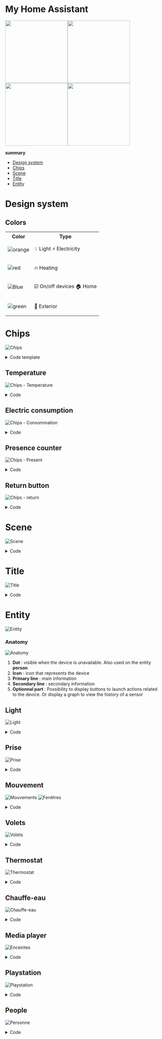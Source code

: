# My Home Assistant
<img src="https://user-images.githubusercontent.com/12232620/127769479-a8d2a117-7c1d-49f1-a8a2-6e3d51a4672c.png" width="200"><img src="https://user-images.githubusercontent.com/12232620/127769475-01b39e04-065f-4ea4-adb0-39bc5e9aa39c.png" width="200"><img src="https://user-images.githubusercontent.com/12232620/127769477-4010a487-927f-479a-8596-2bf19a9a4299.png" width="200"><img src="https://user-images.githubusercontent.com/12232620/127769478-229d04d9-db00-4b78-b14b-dcd91f7ff463.png" width="200">

**summary**
- [Design system](#design-system)
- [Chips](#chips)
- [Scene](#scene)
- [Title](#title)
- [Entity](#entity)


# Design system
## Colors
<table>
<tr>
<th> Color </th>
<th> Type </th>
</tr>
<tr>
<td>

![orange](https://user-images.githubusercontent.com/12232620/127771417-73385ee2-8c31-47a4-8438-472826184ea1.png)

</td>

<td>
💡 Light
⚡ Electricity
</td>
</tr>
<tr>
<td>

![red](https://user-images.githubusercontent.com/12232620/127771470-38b1eba2-fc8a-41a8-a1fa-5fa249619af6.png)


</td>
<td>

🔥 Heating

</td>
</tr>
<tr>
<td>

![Blue](https://user-images.githubusercontent.com/12232620/127771485-615cf15e-d7fe-4528-8ccb-db3c307c3428.png)


</td>
<td>
  
☑️ On/off devices
🏠 Home
  
</td>
</tr>
<tr>
<td>

![green](https://user-images.githubusercontent.com/12232620/127771492-1abcd92b-8261-45e6-bdfb-d7987dcb6c76.png)


</td>
<td>
  
🌲 Exterior
  
</td>
</tr>
</table>


# Chips
![Chips](https://user-images.githubusercontent.com/12232620/127767994-eaa8a87c-8c33-4ec2-8483-4d2189e17dd8.png)
<details><summary>Code template</summary>
<table>
<tr>
<th> Template </th>
</tr>
<tr>
<td VALIGN=TOP>

```yaml
pilule:
  tap_action:
    action: more-info
  show_icon: false
  show_name: false
  show_state: false
  show_label: true
  size: 80%
  styles:
    img_cell:
      - width: 24px
    card:
      - border-radius: 30px
      - box-shadow: var(--box-shadow)
      - height: 36px
      - width: auto
      - padding-left: 6px
      - padding-right: 6px
    grid:
      - grid-template-areas: '"l"'
    label:
      - justify-self: center
      - padding: 0px 6px
      - font-weight: bold
      - font-size: 14px
```

</td>
</tr>
</table>
</details>

## Temperature
![Chips - Temperature](https://user-images.githubusercontent.com/12232620/127772137-7c1b6e1d-9427-4280-94fd-0a0589395040.png)
<details><summary>Code</summary>
<table>
<tr>
<th> Exemple </th>
<th> Template </th>
</tr>
<tr>
<td VALIGN=TOP>

```yaml
- template: pilule_temperature
  type: 'custom:button-card'
```

</td>
<td VALIGN=TOP>

```yaml
pilule_temperature:
  template: pilule
  tap_action:
      action: navigate
      navigation_path: /lovelace/temperature
  label: |
    [[[
      var inter = states['sensor.fibaro_multisensor_salon_temperature'].state;
      var exter = states['sensor.xiaomi_multisensor_chambre_temperature'].state;
      var icon = '☀️';
      if (states['sensor.dark_sky_icon'].state == 'clear-day'){
        var icon = '☀️';
      } else if(states['sensor.dark_sky_icon'].state == 'clear-night'){
        var icon = '🌙';
      } else if(states['sensor.dark_sky_icon'].state == 'rain'){
        var icon = '🌧️';
      } else if(states['sensor.dark_sky_icon'].state == 'snow'){
        var icon = '❄️';
      } else if(states['sensor.dark_sky_icon'].state == 'sleet'){
        var icon = '❄️';
      } else if(states['sensor.dark_sky_icon'].state == 'wind'){
        var icon = '🌫️';
      } else if(states['sensor.dark_sky_icon'].state == 'fog'){
        var icon = '🌫️';
      } else if(states['sensor.dark_sky_icon'].state == 'cloudy'){
        var icon = '☁️';
      } else if(states['sensor.dark_sky_icon'].state == 'partly-cloudy-day'){
        var icon = '⛅️';
      } else if(states['sensor.dark_sky_icon'].state == 'partly-cloudy-night'){
        var icon = '⛅';
      }
      return icon + ' ' + inter + '° / ' +  exter + '°' ;
    ]]]
```

</td>
</tr>
</table>
</details>

## Electric consumption
![Chips - Consommation](https://user-images.githubusercontent.com/12232620/127772343-4aa727df-6b51-459e-b222-feb5757ce9b3.png)
<details><summary>Code</summary>
<table>
<tr>
<th> Exemple </th>
<th> Template #1 </th>
<th> Template #2 </th>
</tr>
<tr>
<td VALIGN=TOP>

```yaml
- template: pilule_consommation
  type: 'custom:button-card'
```

</td>
<td VALIGN=TOP>

```yaml
pilule_consommation:
    template: pilule
    tap_action:
      action: navigate
      navigation_path: /lovelace/consommation
    label: |
      [[[
        var price = states['sensor.atome_price_conso_today'].state;
        return '⚡ ' +  price + '€' ;
      ]]]
```

</td>
<td VALIGN=TOP>

```yaml
  pilule_consommation_prix:
    template: pilule
    show_icon: false
    show_state: false
    show_label: true
    tap_action:
      action: navigate
      navigation_path: /lovelace/consommation
    label: |
      [[[
        var price = states['sensor.atome_price_conso_today'].state;
        var conso = states['sensor.atome_daily'].state;
        return '⚡ ' +  price + '€ • ' + conso + 'kWh';
      ]]]
```

</td>
</tr>
</table>
</details>

## Presence counter
![Chips - Present](https://user-images.githubusercontent.com/12232620/127772373-abfe840e-b7c1-4d76-8561-b9f7789cce92.png)
<details><summary>Code</summary>
<table>
<tr>
<th> Exemple </th>
<th> Template </th>
</tr>
<tr>
<td VALIGN=TOP>

```yaml
- template: pilule_localisation_present
  type: 'custom:button-card'
```

</td>
<td VALIGN=TOP>

```yaml
pilule_localisation_present:
  tap_action:
    action: navigate
    navigation_path: /lovelace/localisation
  label: |
    [[[
      var personnes_presentes = states['sensor.people_count_present'].state;
      return '🏠 ' +  personnes_presentes;
    ]]]
  template: pilule
```

</td>
</tr>
</table>
</details>

## Return button
![Chips - return](https://user-images.githubusercontent.com/12232620/127772482-a6eed1ad-0ef2-4f87-9cfb-27ef845cf1d1.png)

<details><summary>Code</summary>
<table>
<tr>
<th> Exemple </th>
<th> Template </th>
</tr>
<tr>
<td VALIGN=TOP>

```yaml
- template: return_button
  type: 'custom:button-card
```

</td>
<td VALIGN=TOP>

```yaml
return_button:
  template: pilule
  show_icon: true
  icon: 'mdi:arrow-left'
  size: 80%
  styles:
    grid:
      - grid-template-areas: '"i"'
  tap_action:
    action: navigate
    navigation_path: /lovelace/home
```

</td>
</tr>
</table>
</details>

# Scene
![Scene](https://user-images.githubusercontent.com/12232620/127768397-24ab76fc-b037-4fc5-a2ef-45e96285cd46.gif)
<details><summary>Code</summary>
<table>
<tr>
<th> Exemple </th>
<th> Template </th>
</tr>
<tr>
<td VALIGN=TOP>

```yaml
- entity: sensor.present
  template: scene
  type: 'custom:button-card'
```

</td>
<td VALIGN=TOP>

```yaml
scene:
  size: 20px
  show_label: true
  label: |
    [[[ return (entity.attributes.value )]]]
  styles:
    card:
      - border-radius: 20px
      - box-shadow: var(--box-shadow)
      - padding: 10px 0px 8px 0px 
    grid:
      - grid-template-areas: '"i" "n" "l"'
    name:
      - margin-top: 10px
      - justify-self: center
      - font-weight: bold
      - font-size: 14px
    label:
      - justify-self: center
      - align-self: start
      - font-weight: bolder
      - font-size: 12px
      - filter: opacity(40%)
    icon:
      - color: |
          [[[
             if (states['input_select.localisation_thomas'].state == entity.attributes.friendly_name){
               if (states['input_select.localisation_thomas'].state == 'Present')
                 return 'rgba(var(--couleur-bleu),1)'
               else if (states['input_select.localisation_thomas'].state == 'Absent')
                 return 'rgba(var(--couleur-vert),1)'
               else if (states['input_select.localisation_thomas'].state == 'Nuit')
                 return 'rgba(var(--couleur-bleu),1)'
               else if (states['input_select.localisation_thomas'].state == 'Travail')
                 return 'rgba(var(--couleur-vert),1)'
               else if (states['input_select.localisation_thomas'].state == 'Miléna')
                 return 'rgba(var(--couleur-vert),1)'
               else if (states['input_select.localisation_thomas'].state == 'Parents')
                 return 'rgba(var(--couleur-vert),1)'
             }else{
               return 'rgba(var(--couleur-theme),0.2)'
             }
          ]]]
    img_cell:
      - background-color: |
          [[[
             if (states['input_select.localisation_thomas'].state == entity.attributes.friendly_name){
               if (states['input_select.localisation_thomas'].state == 'Present')
                 return 'rgba(var(--couleur-bleu),0.2)'
               else if (states['input_select.localisation_thomas'].state == 'Absent')
                 return 'rgba(var(--couleur-vert),0.2)'
               else if (states['input_select.localisation_thomas'].state == 'Nuit')
                 return 'rgba(var(--couleur-bleu),0.2)'
               else if (states['input_select.localisation_thomas'].state == 'Travail')
                 return 'rgba(var(--couleur-vert),0.2)'
               else if (states['input_select.localisation_thomas'].state == 'Miléna')
                 return 'rgba(var(--couleur-vert),0.2)'
               else if (states['input_select.localisation_thomas'].state == 'Parents')
                 return 'rgba(var(--couleur-vert),0.2)'
             }else{
               return 'rgba(var(--couleur-theme),0.05)'
             }
          ]]]
      - border-radius: 50%
      - place-self: center
      - width: 42px
      - height: 42px
```

</td>
</tr>
</table>
</details>

# Title
![Title](https://user-images.githubusercontent.com/12232620/127771736-5023c480-c2e5-4c6e-b530-fc5b45e92acd.png)
<details><summary>Code</summary>
<table>
<tr>
<th> Exemple </th>
<th> Template </th>
</tr>
<tr>
<td VALIGN=TOP>

```yaml
- template: titre
  name: Title
  label: 'Subtitle'
  type: 'custom:button-card'
  
```

</td>
<td VALIGN=TOP>

```yaml
titre:
  tap_action:
    action: none
  show_icon: false
  show_label: true
  show_name: true
  styles:
    card:
      - background-color: rgba(0,0,0,0)
      - box-shadow: none
      - height: auto
      - width: auto
      - margin-top: 12px
      - margin-left: 24px
      - margin-bottom: 0px
    grid:
      - grid-template-areas: '"n" "l"'
      - grid-template-columns: 1fr
      - grid-template-rows: min-content min-content
    name:
      - justify-self: start
      - font-weight: bold
      - font-size: '1.5rem'
    label:
      - justify-self: start
      - font-weight: bold
      - font-size: '1rem'
      - opacity: '0.4'
```

</td>
</tr>
</table>
</details>

# Entity
![Entity](https://user-images.githubusercontent.com/12232620/127747745-a0850c61-6cc9-4a3c-9745-4af23b0e8da2.png)

### Anatomy
![Anatomy](https://user-images.githubusercontent.com/12232620/127768603-7f658c2e-c2d0-4cf4-92aa-f5e5ed22f5c5.png)
1. **Dot** : visible when the device is unavailable. Also used on the entity **person**
2. **Icon** : icon that represents the device
3. **Primary line** : main information
4. **Secondary line** : secondary information
5. **Optionnal part** : Possibility to display buttons to launch actions related to the device. Or display a graph to view the history of a sensor


## Light

![Light](https://user-images.githubusercontent.com/12232620/127746352-ec7090e4-7861-4e15-96f9-7199cafb725d.png) 
<details><summary>Code</summary>
<table>
<tr>
<th> Exemple </th>
<th> Template </th>
</tr>
<tr>
<td VALIGN=TOP>

```yaml
- entity: light.exemple
  name: Lumière
  template: 
    - icon_info_bg
    - light
  type: 'custom:button-card'
```

</td>
<td VALIGN=TOP>

```yaml
  light:
    tap_action:
      action: toggle
    hold_action:
      action: more-info
    label: >-
      [[[ if (entity.state !='unavailable'){
            if (entity.state =='off'){
              var bri = Math.round(entity.attributes.brightness / 2.55);
              return 'Off';  
            }else{
              var bri = Math.round(entity.attributes.brightness / 2.55);
              return (bri ? bri : '0') + '%'; 
            }
          }else{
            return "Indisponible";
          }
      ]]]
    template: 
      - jaune
```

</td>
</tr>
</table>
</details>

## Prise
![Prise](https://user-images.githubusercontent.com/12232620/127747627-8ea582c4-a371-4e2b-9b4d-c9e2bd7246eb.png)
<details><summary>Code</summary>
<table>
<tr>
<th> Exemple </th>
<th> Template </th>
</tr>
<tr>
<td VALIGN=TOP>

```yaml
- entity: switch.exemple
  name: Prise
  template: 
    - icon_info_bg
    - prise_conso
  type: 'custom:button-card'
```

</td>
<td VALIGN=TOP>

```yaml
prise_conso:
  hold_action:
    action: more-info
    entity: sensor.shelly_prise_salon_current_consumption
  label: |-
    [[[ if (entity.state =='on')
       var etat = "On • " + states["sensor.shelly_prise_salon_current_consumption"].state + "W"; 
       else
      var etat = "Off";
    return etat ; ]]]
  template: prise
```

</td>
</tr>
</table>
</details>

## Mouvement
![Mouvements](https://user-images.githubusercontent.com/12232620/127746430-be6cf3ab-cfd4-436c-ab14-a80b2c80303c.png) ![Fenêtres](https://user-images.githubusercontent.com/12232620/127747588-fad35247-1a5d-4aff-843d-e2e09e8f2b91.png)
<details><summary>Code</summary>
<table>
<tr>
<th> Exemple </th>
<th> Template </th>
</tr>
<tr>
<td VALIGN=TOP>

```yaml
- entity: binary_sensor.exemple
  name: Mouvement
  icon: 'mdi:run'
  template: 
    - icon_info_bg
    - mouvement
  type: 'custom:button-card'
```

</td>
<td VALIGN=TOP>

```yaml
mouvement:
  show_last_changed: true
  template: 
    - bleu
```

</td>
</tr>
</table>
</details>


## Volets
![Volets](https://user-images.githubusercontent.com/12232620/127747586-2276befd-3e13-4117-8781-c5957956f08c.png)
<details><summary>Code</summary>
<table>
<tr>
<th> Exemple </th>
<th> Template </th>
</tr>
<tr>
<td VALIGN=TOP>

```yaml
- template: cover_buttons
  variables:
    entity: "cover.exemple"
    name: "Volets"
  type: 'custom:button-card'
```

</td>
<td>

```yaml
cover:
  tap_action:
    action: more-info
  icon: |
    [[[
        var icon = 'mdi:window-shutter';
        if (entity.attributes.current_position == 0){
          var icon = 'mdi:window-shutter';
        } else
          var icon = 'mdi:window-shutter-open';
        return icon ;
    ]]]
  label: >-
    [[[ 
        if (entity.attributes.power_consumption != '0'){
          return 'Mouvement';
        }else{
          if (entity.attributes.current_position == 0){
            var etat = "Fermé";
          }else{
            var etat = "Ouvert" + ' • ' + (entity.attributes.current_position) + '%' ;
          }
          return etat ;
        }
    ]]]
  state:
    - operator: template
      value: >
        [[[
          return entity.attributes.current_position != 0;
        ]]]
      styles:
        icon:
          - color: 'rgba(var(--couleur-bleu),1)'
        img_cell:
          - background-color: 'rgba(var(--couleur-bleu),0.2)'

####################################################

cover_buttons:
  variables:
    entity: "cover.fibaro_cover_balcon"
    name: "Default name"
  styles:
    card:
      - border-radius: 20px
      - box-shadow: var(--box-shadow)
      - padding: 12px
    grid:
      - grid-template-areas: '"item1" "item2"'
      - grid-template-columns: 1fr
      - grid-template-rows: min-content  min-content
      - row-gap: 12px
  custom_fields:
    item1:
      card:
        entity: '[[[ return variables.entity ]]]'
        name: '[[[ return variables.name ]]]'
        tap_action:
          action: more-info
        template:
          - icon_info
          - cover
        type: 'custom:button-card'
    item2:
      card:
        template: list_items
        type: 'custom:button-card'
        custom_fields:
          item1:
            card:
              icon: 'mdi:arrow-down'
              tap_action:
                action: call-service
                service: cover.close_cover
                service_data:
                  entity_id: '[[[ return variables.entity ]]]'
              type: 'custom:button-card'
              template: widget_icon
          item2:
            card:
              icon: 'mdi:pause'
              tap_action:
                action: call-service
                service: cover.stop_cover
                service_data:
                  entity_id: '[[[ return variables.entity ]]]'
              type: 'custom:button-card'
              template: widget_icon
          item3:
            card:
              icon: 'mdi:arrow-up'
              tap_action:
                action: call-service
                service: cover.open_cover
                service_data:
                  entity_id: '[[[ return variables.entity ]]]'
              type: 'custom:button-card'
              template: widget_icon
```

</td>
</tr>
</table>
</details>

## Thermostat
![Thermostat](https://user-images.githubusercontent.com/12232620/127747593-82e74a24-f5ce-4580-b444-bf419a65445c.png)
<details><summary>Code</summary>
<table>
<tr>
<th> Exemple </th>
<th> Template </th>
</tr>
<tr>
<td VALIGN=TOP>

```yaml
- entity: climate.exemple
  template: 
    - icon_info_bg
    - thermostat
  type: 'custom:button-card'
```

</td>
<td VALIGN=TOP>

```yaml
thermostat:
  hold_action:
    action: more-info
    entity: input_boolean.radiateur_arret_force
  label: >-
    [[[ 
        if (entity.state =='off'){
          return 'Off' ;
        }else{
          if (states['light.qubino'].state == 'on'){
            var etat = "Chauffe";
          }else{
            var etat = "Inactif";
          }
          return (entity.attributes.temperature ) + '°' + ' • ' + etat ;
        }
    ]]]
  styles:
    icon:
      - color: |
          [[[
             if (states['light.qubino'].state == 'on')
               return 'rgba(var(--couleur-rouge),1)'
             else
               return 'rgba(var(--couleur-theme),0.2)'
          ]]]
    img_cell:
      - background-color: |
          [[[
             if (states['light.qubino'].state == 'on')
               return 'rgba(var(--couleur-rouge),0.2)'
             else
               return 'rgba(var(--couleur-theme),0.05)'
          ]]]
```

</td>
</tr>
</table>
</details>

## Chauffe-eau
![Chauffe-eau](https://user-images.githubusercontent.com/12232620/127747601-cbf56d1d-faf1-448b-a2b7-4fbbb8d620f0.png)
<details><summary>Code</summary>
<table>
<tr>
<th> Exemple </th>
<th> Template </th>
</tr>
<tr>
<td VALIGN=TOP>

```yaml
- entity: switch.exemple
  name: Chauffe eau
  template: 
    - icon_info_bg
    - chauffe-eau
  tap_action:
    action: more-info
    entity: sensor.shelly_module_couloir_current_consumption
  type: 'custom:button-card'
```

</td>
<td VALIGN=TOP>

```yaml
chauffe-eau:
  icon: 'mdi:waves'
  tap_action:
    action: more-info
  hold_action:
    action: more-info
    entity: switch.shelly_module_couloir
  label: >-
    [[[ 
        if (entity.state == 'off'){
          return 'Arrêt forcé';
        }else{
          if (states["sensor.shelly_module_couloir_current_consumption"].state > 0){
            var etat = "Chauffe • " + states["sensor.shelly_module_couloir_current_consumption"].state + "W";
          }else{
            var etat = "Inactif";
          }
          return etat ;
        }
    ]]]
  styles:
    icon:
      - color: |
          [[[
             if (states["sensor.shelly_module_couloir_current_consumption"].state > 0)
               return 'rgba(var(--couleur-rouge),1)'
             else
               return 'rgba(var(--couleur-theme),0.2)'
          ]]]
    img_cell:
      - background-color: |
          [[[
             if (states["sensor.shelly_module_couloir_current_consumption"].state > 0)
               return 'rgba(var(--couleur-rouge),0.2)'
             else
               return 'rgba(var(--couleur-theme),0.05)'
          ]]]
```

</td>
</tr>
</table>
</details>

## Media player
![Enceintes](https://user-images.githubusercontent.com/12232620/127747942-9d7ea5c4-269f-493d-b866-277c416f6e1c.png)
<details><summary>Code</summary>
<table>
<tr>
<th> Exemple </th>
<th> Template </th>
</tr>
<tr>
<td VALIGN=TOP>

```yaml
- entity: media_player.exemple
  name: Enceintes
  template: 
    - icon_info_bg
    - media
  type: 'custom:button-card'
```

</td>
<td VALIGN=TOP>

```yaml
media:
  label: >-
    [[[ if (entity.state =='off'){
          return "Off";
        }else{
          return entity.state;
        }
    ]]]
  icon: |
    [[[
        var application = states["media_player.chromecast_audio_appartement"].attributes.app_name;
        var icon = 'mdi:speaker';
        if (application == 'Oto music'){
          var icon = 'mdi:music-circle';
        } else if(application == 'Spotify'){
          var icon = 'mdi:spotify';
        } else if(application == 'Google Podcasts'){
          var icon = 'mdi:google-podcast';
        } else if(application == 'Plex'){
          var icon = 'mdi:plex';
        }
        return icon ;
    ]]]
  styles:
    icon:
      - color: 'rgba(var(--couleur-theme),0.2)'
    img_cell:
      - background-color: 'rgba(var(--couleur-theme),0.05)'
    card:
      - background-blend-mode: multiply
      - background: >
          [[[
            var image = entity.attributes.entity_picture_local;
            var bg = entity.attributes.entity_picture_local;
            if (image == null){
              var bg = '';
            } else{
              var bg = 'center / cover url(' + image + ') rgba(0, 0, 0, 0.15)';
            }
            return bg;
          ]]]
  state:
    - operator: template
      value: >
        [[[
          return entity.state !='off'
        ]]]
      name: >
          [[[
            return entity.attributes.media_title;
          ]]]
      label: >
          [[[
            return entity.attributes.media_album_name;
          ]]]
      styles:
        label: 
          - color: white
          - filter: opacity(100%)
        img_cell:
          - background-color: 'rgba(var(--couleur-theme),0.0)'
        icon:
          - color: white
        name:
          - color: white
```  media:
  label: >-
    [[[ if (entity.state =='off'){
          return "Off";
        }else{
          return entity.state;
        }
    ]]]
  icon: |
    [[[
        var application = states["media_player.chromecast_audio_appartement"].attributes.app_name;
        var icon = 'mdi:speaker';
        if (application == 'Oto music'){
          var icon = 'mdi:music-circle';
        } else if(application == 'Spotify'){
          var icon = 'mdi:spotify';
        } else if(application == 'Google Podcasts'){
          var icon = 'mdi:google-podcast';
        } else if(application == 'Plex'){
          var icon = 'mdi:plex';
        }
        return icon ;
    ]]]
  styles:
    icon:
      - color: 'rgba(var(--couleur-theme),0.2)'
    img_cell:
      - background-color: 'rgba(var(--couleur-theme),0.05)'
    card:
      - background-blend-mode: multiply
      - background: >
          [[[
            var image = entity.attributes.entity_picture_local;
            var bg = entity.attributes.entity_picture_local;
            if (image == null){
              var bg = '';
            } else{
              var bg = 'center / cover url(' + image + ') rgba(0, 0, 0, 0.15)';
            }
            return bg;
          ]]]
  state:
    - operator: template
      value: >
        [[[
          return entity.state !='off'
        ]]]
      name: >
          [[[
            return entity.attributes.media_title;
          ]]]
      label: >
          [[[
            return entity.attributes.media_album_name;
          ]]]
      styles:
        label: 
          - color: white
          - filter: opacity(100%)
        img_cell:
          - background-color: 'rgba(var(--couleur-theme),0.0)'
        icon:
          - color: white
        name:
          - color: white
```

</td>
</tr>
</table>
</details>

## Playstation
![Playstation](https://user-images.githubusercontent.com/12232620/127747943-7ed8a47e-cc39-44e2-b029-1d497d425c13.png)
<details><summary>Code</summary>
<table>
<tr>
<th> Exemple </th>
<th> Template </th>
</tr>
<tr>
<td VALIGN=TOP>

```yaml
- entity: media_player.exemple
  template: 
    - icon_info_bg
    - ps4
  type: 'custom:button-card'
```

</td>
<td VALIGN=TOP>

```yaml
ps4:
  label: >-
    [[[ if (entity.state =='unknown'){
          return "Off";
        }else if (entity.state =='standby'){
          return "En veille";
        }else{
          return "On";
        }
    ]]]
  styles:
    icon:
      - color: 'rgba(var(--couleur-theme),0.2)'
    img_cell:
      - background-color: 'rgba(var(--couleur-theme),0.05)'
  state:
    - value: 'idle'
      styles:
        icon:
          - color: 'rgba(var(--couleur-bleu),1)'
        img_cell:
          - background-color: 'rgba(var(--couleur-bleu), 0.2)'
    - value: 'standby'
      styles:
        icon:
          - color: 'rgba(var(--couleur-theme),0.2)'
        img_cell:
          - background-color: 'rgba(var(--couleur-theme),0.05)'
    - operator: template
      value: >
        [[[
          return entity.state !='unknown' 
        ]]]
      name: >
          [[[
            return entity.attributes.media_title;
          ]]]
      label: >
          [[[
            return entity.attributes.friendly_name;
          ]]]
      styles:
        label: 
          - color: white
          - filter: opacity(100%)
        img_cell:
          - background-color: 'none'
        icon:
          - color: white
        name:
          - color: white
        card:
          - background-blend-mode: multiply
          - background: >
              [[[
                var image = entity.attributes.entity_picture;
                return 'center / cover url(' + image + ') rgba(0, 0, 0, 0.15)';
              ]]]
```

</td>
</tr>
</table>
</details>

## People
![Personne](https://user-images.githubusercontent.com/12232620/127747945-77aa5db2-66fc-4995-baa9-6dd4a22e401f.png)
<details><summary>Code</summary>
<table>
<tr>
<th> Exemple </th>
<th> Template </th>
</tr>
<tr>
<td VALIGN=TOP>

```yaml
- entity: input_select.localisation_thomas
  variables:
    personne: "thomas"
  template: 
    - icon_info_bg
    - personne-thomas
  name: Thomas
  type: 'custom:button-card'
```

</td>
<td VALIGN=TOP>

```yaml
personne:
  tap_action:
    action: more-info
  show_label: true
  label: >
      [[[return entity.state]]]
  styles:
    icon:
      - color: 'rgba(var(--couleur-theme),0.9)'
    custom_fields:
      notification:
        - border-radius: 50%
        - position: absolute
        - left: 38px
        - top: 8px
        - height: 16px
        - width: 16px
        - border: 2px solid var(--card-background-color)
        - font-size: 12px
        - line-height: 14px
  
####################################################
 
personne-thomas:
  template: personne
  hold_action:
    action: more-info
    entity: input_boolean.thomas_nuit
  styles:
    custom_fields:
      notification:
        - background-color: >
            [[[
              if (states['input_select.localisation_thomas'].state == 'Present'){
                return "rgba(var(--couleur-bleu),1)";
              }else{
                return "rgba(var(--couleur-vert),1)";
              }
            ]]]
  custom_fields:
    notification: >
      [[[
        if (states['input_boolean.thomas_nuit'].state == 'on'){
          return `<ha-icon icon="mdi:power-sleep" style="width: 10px; height: 10px; color: white;"></ha-icon>`
        }else{
          if (states['input_select.localisation_thomas'].state == 'Present'){
            return `<ha-icon icon="mdi:home-variant" style="width: 10px; height: 10px; color: white;"></ha-icon>`
          }else{
            return `<ha-icon icon="mdi:walk" style="width: 10px; height: 10px; color: white;"></ha-icon>`
          }
        }
      ]]]
```

</td>
</tr>
</table>
</details>

